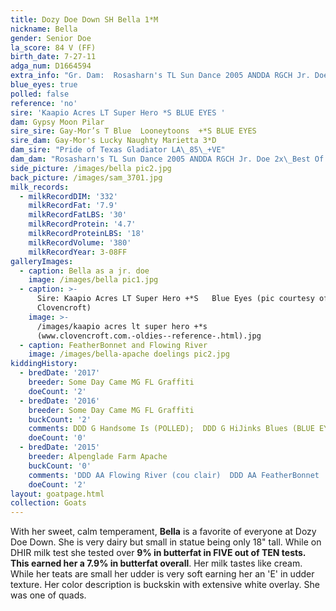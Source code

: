 ```yaml
---
title: Dozy Doe Down SH Bella 1*M
nickname: Bella
gender: Senior Doe
la_score: 84 V (FF)
birth_date: 7-27-11
adga_num: D1664594
extra_info: "Gr. Dam:  Rosasharn's TL Sun Dance 2005 ANDDA RGCH Jr. Doe 2x\_Best Of Breed \_Jr. Doe\n\n\n\nG. Gr Dam:_ Piddlin Acres Alley Oops _D 'E' 1999\_& 2000 TOP Ten Milker 1.09-305-1153-77(6.7%)-51(4.4%)    1xGCH/BU 1XRGH\n\n\n\nG. Gr. Sire: ARMCH Rosasharn's Tiger L  ++*S   ++B LA82 E\n\n\n\nG. Gr. Sire: PGCH/MCH Piddlin Acres Blue Thunder +*S AGS\_89.9 VG  7x GCH   5x RGCH"
blue_eyes: true
polled: false
reference: 'no'
sire: 'Kaapio Acres LT Super Hero *S BLUE EYES '
dam: Gypsy Moon Pilar
sire_sire: Gay-Mor’s T Blue  Looneytoons  +*S BLUE EYES
sire_dam: Gay-Mor's Lucky Naughty Marietta 3*D
dam_sire: "Pride of Texas Gladiator LA\_85\_+VE"
dam_dam: "Rosasharn's TL Sun Dance 2005 ANDDA RGCH Jr. Doe 2x\_Best Of Breed Jr. Doe"
side_picture: /images/bella pic2.jpg
back_picture: /images/sam_3701.jpg
milk_records:
  - milkRecordDIM: '332'
    milkRecordFat: '7.9'
    milkRecordFatLBS: '30'
    milkRecordProtein: '4.7'
    milkRecordProteinLBS: '18'
    milkRecordVolume: '380'
    milkRecordYear: 3-08FF
galleryImages:
  - caption: Bella as a jr. doe
    image: /images/bella pic1.jpg
  - caption: >-
      Sire: Kaapio Acres LT Super Hero +*S   Blue Eyes (pic courtesy of 
      Clovencroft)
    image: >-
      /images/kaapio acres lt super hero +*s
      (www.clovencroft.com.-oldies--reference-.html).jpg
  - caption: FeatherBonnet and Flowing River
    image: /images/bella-apache doelings pic2.jpg
kiddingHistory:
  - bredDate: '2017'
    breeder: Some Day Came MG FL Graffiti
    doeCount: '2'
  - bredDate: '2016'
    breeder: Some Day Came MG FL Graffiti
    buckCount: '2'
    comments: DDD G Handsome Is (POLLED);  DDD G HiJinks Blues (BLUE EYES)
    doeCount: '0'
  - bredDate: '2015'
    breeder: Alpenglade Farm Apache
    buckCount: '0'
    comments: 'DDD AA Flowing River (cou clair)  DDD AA FeatherBonnet '
    doeCount: '2'
layout: goatpage.html
collection: Goats
---
```

With her sweet, calm temperament, **Bella** is a favorite of everyone at Dozy Doe Down. She is very dairy but small in statue being only 18" tall. While on DHIR milk test she tested over **9% in butterfat in FIVE out of TEN tests. **This earned her a** 7.9% in butterfat overall**. Her milk tastes like cream. While her teats are small her udder is very soft earning her an 'E' in udder texture. Her color description is buckskin with extensive white overlay. She was one of quads.
